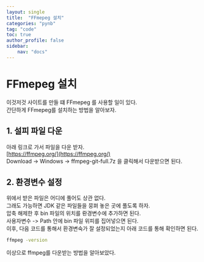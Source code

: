 ```yaml
---
layout: single
title:  "FFmepeg 설치"
categories: "pynb"
tag: "code"
toc: true
author_profile: false
sidebar:
    nav: "docs"
---
```


# FFmepeg 설치
이것저것 사이트를 만들 떄 FFmepeg 를 사용할 일이 있다.  
간단하게 FFmepeg를 설치하는 방법을 알아보자.  

## 1. 설피 파일 다운
아래 링크로 가서 파일을 다운 받자.  
[https://ffmpeg.org/](https://ffmpeg.org/)  
Download -> Windows -> ffmpeg-git-full.7z 을 클릭해서 다운받으면 된다.  

## 2. 환경변수 설정

위에서 받은 파일은 어디에 풀어도 상관 없다.  
그래도 가능하면  JDK 같은 파일들을 뭉펴 놓은 곳에 풀도록 하자.  
압축 해제한 후 bin 파일의 위치를 롼경변수에 추가하면 된다.  
사용자변수 -> Path 안에 bin 파일 위피를 집어넣으면 된다.  
이후, 다음 코드를 통해서 환경변숙가 잘 설정되었는지 아래 코드를 통해 확인하면 된다.  
```bash
ffmpeg -version
```

이상으로 ffmpeg를 다운받는 방법을 알아보았다.  